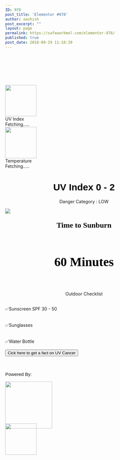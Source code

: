 ```yaml
---
ID: 978
post_title: 'Elementor #978'
author: aashish
post_excerpt: ""
layout: page
permalink: https://safeworkmel.com/elementor-978/
published: true
post_date: 2018-09-29 11:18:39
---
```

<!-- wp:fl-builder/layout /-->

<p><br>
<br>
<br>
    <meta charset="utf-8"><br>
<br>
</p>
<style>
        .uvIndexInfo {<br />
            color: white;<br />
            font-family: Tahoma;<br />
        }<br />
        .uvSuggestion {<br />
            font-family: Calibri;<br />
            font-size: 30px;<br />
            font-weight: bolder;<br />
            color: black;<br />
        }<br />
        .button {<br />
            background-color: #4CAF50; /* Green */<br />
            border: none;<br />
            color: white;<br />
            padding: 15px 32px;<br />
            text-align: center;<br />
            text-decoration: none;<br />
            display: inline-block;<br />
            font-size: 20px;<br />
            margin: 4px 2px;<br />
            cursor: pointer;<br />
            -webkit-transition-duration: 0.4s; /* Safari */<br />
            transition-duration: 0.4s;<br />
        }<br />
        .button1 {<br />
            box-shadow: 0 8px 16px 0 rgba(0,0,0,0.2), 0 6px 20px 0 rgba(0,0,0,0.19);<br />
        }<br />
        .cont {<br />
            display: block;<br />
            position: relative;<br />
            padding-left: 35px;<br />
            margin-bottom: 12px;<br />
            cursor: pointer;<br />
            font-size: 22px;<br />
            -webkit-user-select: none;<br />
            -moz-user-select: none;<br />
            -ms-user-select: none;<br />
            user-select: none;<br />
        }<br />
    </style>
<p>                        <img src="https://farm2.staticflickr.com/1970/31086594348_aee6f546be_m.jpg" style="height:100px;width:100px"><br>
                         UV Index<br>
                         Fetching.....<br>
                        <img src="https://farm2.staticflickr.com/1924/43147124940_e5e7338912_o.png" style="height:100px;width:100px"><br>
                         Temperature<br>
                         Fetching.....<br>
        </p><h1 style="font-family:Arial;color:black;font-weight:900;font-size:30px;text-align:center">UV Index 0 - 2</h1>
<p>                </p><p style="text-align: center;">Danger Category : LOW</p>
<p>                <img src="https://farm2.staticflickr.com/1940/43165946350_8d278d7d94.jpg" style="width:auto">
                </p><p style="font-family: tahoma; font-size: 18pt;color:black;font-weight:bolder;text-align:center">Time to Sunburn</p>
<p>                </p><p style="font-family:Tahoma;font-size:40px;text-align:center;font-weight:bolder;color:black;padding-top:40px">60 Minutes</p>
<p>                    </p><h1 style="font-family:Tahoma;font-size:50px;text-align:center;font-weight:bolder"><time></time></h1>
<p>                    <!--<button id="start">start</button>
                 <button id="stop">stop</button>
                  <button id="clear">clear</button>-->
                </p><p style="text-align: center;">Outdoor Checklist</p>
<p>                    <label><br>
                         ✅Sunscreen SPF 30 - 50<br>
                    </label><br>
                    <label><br>
                         ✅Sunglasses<br>
                        </label><br>
                    <label><br>
                         ✅Water Bottle<br>
                    </label><br>
        <button onclick="newTip()">Cick here to get a fact on UV Cancer</button><br>
        &nbsp;<br>
    &nbsp;
        </p><p style="font-family:Arial;font-size:15px">Powered By:</p>
<p><a href="https://openweathermap.org/api"><img src="https://farm2.staticflickr.com/1943/43156966290_e4b107251b.jpg" width="150"></a>
</p>
<p>                </p><p style="position:relative;top:-30px"><a href="https://darksky.net/dev"><img src="https://www.vectorlogo.zone/logos/darksky/darksky-card.png" width="100"></a></p>
<p><br>
</p>